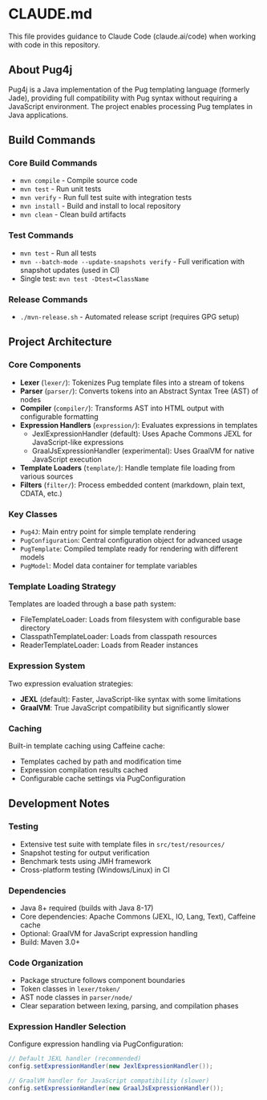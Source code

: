 # CLAUDE.md

This file provides guidance to Claude Code (claude.ai/code) when working with code in this repository.

## About Pug4j

Pug4j is a Java implementation of the Pug templating language (formerly Jade), providing full compatibility with Pug syntax without requiring a JavaScript environment. The project enables processing Pug templates in Java applications.

## Build Commands

### Core Build Commands
- `mvn compile` - Compile source code
- `mvn test` - Run unit tests
- `mvn verify` - Run full test suite with integration tests
- `mvn install` - Build and install to local repository
- `mvn clean` - Clean build artifacts

### Test Commands
- `mvn test` - Run all tests
- `mvn --batch-mode --update-snapshots verify` - Full verification with snapshot updates (used in CI)
- Single test: `mvn test -Dtest=ClassName`

### Release Commands
- `./mvn-release.sh` - Automated release script (requires GPG setup)

## Project Architecture

### Core Components
- **Lexer** (`lexer/`): Tokenizes Pug template files into a stream of tokens
- **Parser** (`parser/`): Converts tokens into an Abstract Syntax Tree (AST) of nodes  
- **Compiler** (`compiler/`): Transforms AST into HTML output with configurable formatting
- **Expression Handlers** (`expression/`): Evaluates expressions in templates
  - JexlExpressionHandler (default): Uses Apache Commons JEXL for JavaScript-like expressions
  - GraalJsExpressionHandler (experimental): Uses GraalVM for native JavaScript execution
- **Template Loaders** (`template/`): Handle template file loading from various sources
- **Filters** (`filter/`): Process embedded content (markdown, plain text, CDATA, etc.)

### Key Classes
- `Pug4J`: Main entry point for simple template rendering
- `PugConfiguration`: Central configuration object for advanced usage
- `PugTemplate`: Compiled template ready for rendering with different models
- `PugModel`: Model data container for template variables

### Template Loading Strategy
Templates are loaded through a base path system:
- FileTemplateLoader: Loads from filesystem with configurable base directory
- ClasspathTemplateLoader: Loads from classpath resources
- ReaderTemplateLoader: Loads from Reader instances

### Expression System
Two expression evaluation strategies:
- **JEXL** (default): Faster, JavaScript-like syntax with some limitations
- **GraalVM**: True JavaScript compatibility but significantly slower

### Caching
Built-in template caching using Caffeine cache:
- Templates cached by path and modification time
- Expression compilation results cached
- Configurable cache settings via PugConfiguration

## Development Notes

### Testing
- Extensive test suite with template files in `src/test/resources/`
- Snapshot testing for output verification
- Benchmark tests using JMH framework
- Cross-platform testing (Windows/Linux) in CI

### Dependencies
- Java 8+ required (builds with Java 8-17)
- Core dependencies: Apache Commons (JEXL, IO, Lang, Text), Caffeine cache
- Optional: GraalVM for JavaScript expression handling
- Build: Maven 3.0+

### Code Organization
- Package structure follows component boundaries
- Token classes in `lexer/token/`
- AST node classes in `parser/node/`
- Clear separation between lexing, parsing, and compilation phases

### Expression Handler Selection
Configure expression handling via PugConfiguration:
```java
// Default JEXL handler (recommended)
config.setExpressionHandler(new JexlExpressionHandler());

// GraalVM handler for JavaScript compatibility (slower)
config.setExpressionHandler(new GraalJsExpressionHandler());
```